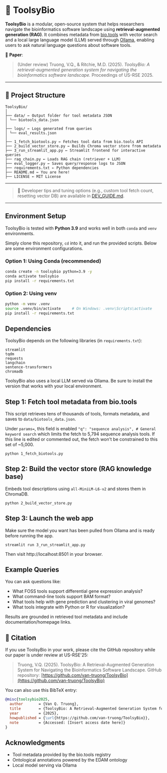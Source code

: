 # 🔬 ToolsyBio

**ToolsyBio** is a modular, open-source system that helps researchers navigate the bioinformatics software landscape using **retrieval-augmented generation (RAG)**. It combines metadata from [bio.tools](https://bio.tools) with vector search and a local large language model (LLM) served through [Ollama](https://ollama.com/), enabling users to ask natural language questions about software tools.

📝 **Paper**:  
> (Under review) Truong, V.Q., & Ritchie, M.D. (2025). *ToolsyBio: A retrieval-augmented generation system for navigating the bioinformatics software landscape.* Proceedings of US-RSE 2025.

---

## 📁 Project Structure
```
ToolsyBio/
│
├── data/ ← Output folder for tool metadata JSON
│ └── biotools_data.json
│
├── logs/ ← Logs generated from queries
│ └── eval_results.json
│
├── 1_fetch_biotools.py ← Fetches tool data from bio.tools API
├── 2_build_vector_store.py ← Builds Chroma vector store from metadata
├── 3_run_streamlit_app.py ← Streamlit frontend for interactive queries
├── rag_chain.py ← Loads RAG chain (retriever + LLM)
├── eval_logger.py ← Saves query/response logs to JSON
├── requirements.txt ← Python dependencies
├── README.md ← You are here!
├── LICENSE ← MIT License
```

---
> 📘 Developer tips and tuning options (e.g., custom tool fetch count, resetting vector DB) are available in [DEV_GUIDE.md](./docs/DEV_GUIDE.md).


---

## Environment Setup

ToolsyBio is tested with **Python 3.9** and works well in both `conda` and `venv` environments.

Simply clone this repository, `cd` into it, and run the provided scripts. Below are some environment configurations.

### Option 1: Using Conda (recommended)

```bash
conda create -n toolsybio python=3.9 -y
conda activate toolsybio
pip install -r requirements.txt
```
### Option 2: Using venv

```bash
python -m venv .venv
source .venv/bin/activate     # On Windows: .venv\Scripts\activate
pip install -r requirements.txt
```

## Dependencies
ToolsyBio depends on the following libraries (in `requirements.txt`):

```
streamlit
tqdm
requests
langchain
sentence-transformers
chromadb
```
ToolsyBio also uses a local LLM served via Ollama. Be sure to install the version that works with your local environment.

## Step 1: Fetch tool metadata from bio.tools
This script retrieves tens of thousands of tools, formats metadata, and saves to `data/biotools_data.json`. 

Under `params=`, this field is enabled `"q": "sequence analysis", # General keyword search` which limits the fetch to 5,794 sequence analysis tools. If this line is edited or commented out, the fetch won't be constrained to this set of ~5,000. 

```
python 1_fetch_biotools.py
```

## Step 2: Build the vector store (RAG knowledge base)
Embeds tool descriptions using `all-MiniLM-L6-v2` and stores them in ChromaDB.

```
python 2_build_vector_store.py
```

## Step 3: Launch the web app
Make sure the model you want has been pulled from Ollama and is ready before running the app. 

```
streamlit run 3_run_streamlit_app.py
```

Then visit http://localhost:8501 in your browser.


## Example Queries

You can ask questions like:
* What FOSS tools support differential gene expression analysis?
* What command-line tools support BAM format?
* What tools help with gene prediction and clustering in viral genomes?
* What tools integrate with Python or R for visualization?

Results are grounded in retrieved tool metadata and include documentation/homepage links.


## 🧾 Citation

If you use ToolsyBio in your work, please cite the GitHub repository while our paper is under review at US-RSE'25:

> Truong, V.Q. (2025). ToolsyBio: A Retrieval-Augmented Generation System for Navigating the Bioinformatics Software Landscape. GitHub repository: [https://github.com/van-truong/ToolsyBio](https://github.com/van-truong/ToolsyBio)

You can also use this BibTeX entry:

```bibtex
@misc{toolsybio2025,
  author       = {Van Q. Truong},
  title        = {ToolsyBio: A Retrieval-Augmented Generation System for Navigating the Bioinformatics Software Landscape},
  year         = {2025},
  howpublished = {\url{https://github.com/van-truong/ToolsyBio}},
  note         = {Accessed: [Insert access date here]}
}
```

## Acknowledgments
* Tool metadata provided by the bio.tools registry
* Ontological annotations powered by the EDAM ontology
* Local model serving via Ollama


